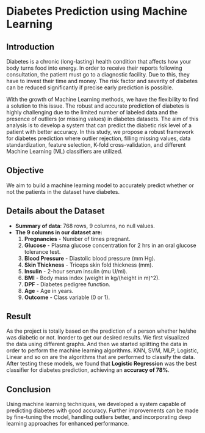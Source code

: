 # Diabetes Prediction using Machine Learning

## Introduction
Diabetes is a chronic (long-lasting) health condition that affects how your body turns food into energy. In order to receive their reports following consultation, the patient must go to a diagnostic facility. Due to this, they have to invest their time and money. The risk factor and severity of diabetes can be reduced significantly if precise early prediction is possible.

With the growth of Machine Learning methods, we have the flexibility to find a solution to this issue. The robust and accurate prediction of diabetes is highly challenging due to the limited number of labeled data and the presence of outliers (or missing values) in diabetes datasets. The aim of this analysis is to develop a system that can predict the diabetic risk level of a patient with better accuracy. In this study, we propose a robust framework for diabetes prediction where outlier rejection, filling missing values, data standardization, feature selection, K-fold cross-validation, and different Machine Learning (ML) classifiers are utilized.

## Objective
We aim to build a machine learning model to accurately predict whether or not the patients in the dataset have diabetes.

## Details about the Dataset
- **Summary of data**: 768 rows, 9 columns, no null values.
- **The 9 columns in our dataset are:**
  1. **Pregnancies** - Number of times pregnant.
  2. **Glucose** - Plasma glucose concentration for 2 hrs in an oral glucose tolerance test.
  3. **Blood Pressure** - Diastolic blood pressure (mm Hg).
  4. **Skin Thickness** - Triceps skin fold thickness (mm).
  5. **Insulin** - 2-hour serum insulin (mu U/ml).
  6. **BMI** - Body mass index (weight in kg/(height in m)^2).
  7. **DPF** - Diabetes pedigree function.
  8. **Age** - Age in years.
  9. **Outcome** - Class variable (0 or 1).

## Result
As the project is totally based on the prediction of a person
whether he/she was diabetic or not. Inorder to get our
desired results. We first visualized the data using different
graphs. And then we started splitting the data in order to
perform the machine learning algorithms. KNN, SVM,
MLP, Logistic, Linear and so on are the algorithms that are
performed to classify the data.
After testing these models, we found that **Logistic Regression** was the best classifier for diabetes prediction, achieving an **accuracy of 78%**.

## Conclusion
Using machine learning techniques, we developed a system capable of predicting diabetes with good accuracy. Further improvements can be made by fine-tuning the model, handling outliers better, and incorporating deep learning approaches for enhanced performance.

